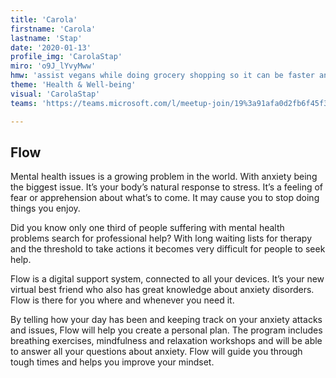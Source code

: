 ```yaml
---
title: 'Carola'
firstname: 'Carola'
lastname: 'Stap'
date: '2020-01-13'
profile_img: 'CarolaStap'
miro: 'o9J_lYvyMww'
hmw: 'assist vegans while doing grocery shopping so it can be faster and easier?'
theme: 'Health & Well-being'
visual: 'CarolaStap'
teams: 'https://teams.microsoft.com/l/meetup-join/19%3a91afa0d2fb6f45f3ba7c67028f05eaef%40thread.tacv2/1611096213647?context=%7b%22Tid%22%3a%22ca6fbace-7cba-4d53-8681-a06284f7ff46%22%2c%22Oid%22%3a%22100e5047-8c80-4681-bea6-926cb60256f0%22%7d'

---
```


## Flow 

Mental health issues is a growing problem in the world. With anxiety being the biggest issue. It’s your body’s natural response to stress. It’s a feeling of fear or apprehension about what’s to come. It may cause you to stop doing things you enjoy. 

Did you know only one third of people suffering with mental health problems search for professional help? With long waiting lists for therapy and the threshold to take actions it becomes very difficult for people to seek help.   

Flow is a digital support system, connected to all your devices. It’s your new virtual best friend who also has great knowledge about anxiety disorders. Flow is there for you where and whenever you need it.  

By telling how your day has been and keeping track on your anxiety attacks and issues, Flow will help you create a personal plan. The program includes breathing exercises, mindfulness and relaxation workshops and will be able to answer all your questions about anxiety. Flow will guide you through tough times and helps you improve your mindset. 